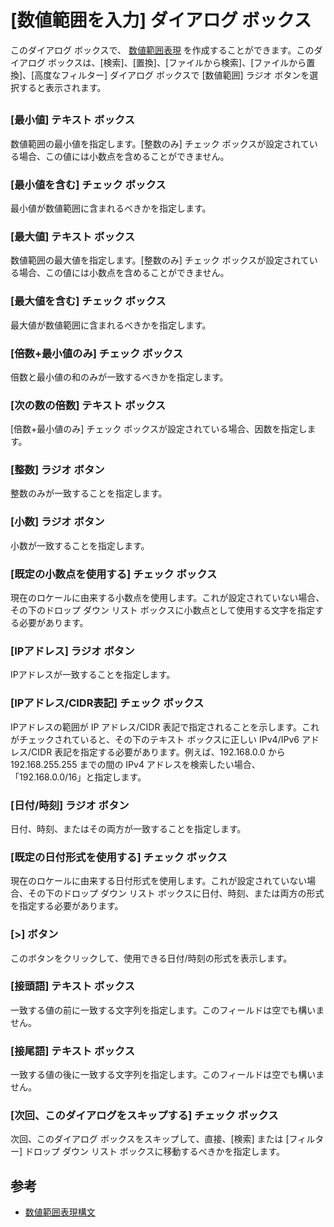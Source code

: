 # \[数値範囲を入力\] ダイアログ ボックス

このダイアログ ボックスで、 [数値範囲表現](../../howto/search/number_range_syntax) を作成することができます。このダイアログ ボックスは、\[検索\]、\[置換\]、\[ファイルから検索\]、\[ファイルから置換\]、\[高度なフィルター\] ダイアログ ボックスで \[数値範囲\] ラジオ ボタンを選択すると表示されます。

## 

### \[最小値\] テキスト ボックス

数値範囲の最小値を指定します。\[整数のみ\] チェック ボックスが設定されている場合、この値には小数点を含めることができません。

### \[最小値を含む\] チェック ボックス

最小値が数値範囲に含まれるべきかを指定します。

### \[最大値\] テキスト ボックス

数値範囲の最大値を指定します。\[整数のみ\] チェック ボックスが設定されている場合、この値には小数点を含めることができません。

### \[最大値を含む\] チェック ボックス

最大値が数値範囲に含まれるべきかを指定します。

### \[倍数+最小値のみ\] チェック ボックス

倍数と最小値の和のみが一致するべきかを指定します。

### \[次の数の倍数\] テキスト ボックス

\[倍数+最小値のみ\] チェック ボックスが設定されている場合、因数を指定します。

### \[整数\] ラジオ ボタン

整数のみが一致することを指定します。

### \[小数\] ラジオ ボタン

小数が一致することを指定します。

### \[既定の小数点を使用する\] チェック ボックス

現在のロケールに由来する小数点を使用します。これが設定されていない場合、その下のドロップ ダウン リスト ボックスに小数点として使用する文字を指定する必要があります。

### \[IPアドレス\] ラジオ ボタン

IPアドレスが一致することを指定します。

### \[IPアドレス/CIDR表記\] チェック ボックス

IPアドレスの範囲が IP アドレス/CIDR 表記で指定されることを示します。これがチェックされていると、その下のテキスト ボックスに正しい IPv4/IPv6 アドレス/CIDR 表記を指定する必要があります。例えば、192.168.0.0 から 192.168.255.255 までの間の IPv4 アドレスを検索したい場合、「192.168.0.0/16」と指定します。

### \[日付/時刻\] ラジオ ボタン

日付、時刻、またはその両方が一致することを指定します。

### \[既定の日付形式を使用する\] チェック ボックス

現在のロケールに由来する日付形式を使用します。これが設定されていない場合、その下のドロップ ダウン リスト ボックスに日付、時刻、または両方の形式を指定する必要があります。

### \[>\] ボタン

このボタンをクリックして、使用できる日付/時刻の形式を表示します。

### \[接頭語\] テキスト ボックス

一致する値の前に一致する文字列を指定します。このフィールドは空でも構いません。

### \[接尾語\] テキスト ボックス

一致する値の後に一致する文字列を指定します。このフィールドは空でも構いません。

### \[次回、このダイアログをスキップする\] チェック ボックス

次回、このダイアログ ボックスをスキップして、直接、\[検索\] または \[フィルター\] ドロップ ダウン リスト ボックスに移動するべきかを指定します。

## 参考

- [数値範囲表現構文](../../howto/search/number_range_syntax)

